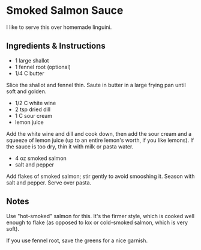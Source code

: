 # Smoked Salmon Sauce

I like to serve this over homemade linguini.


## Ingredients & Instructions

- 1 large shallot
- 1 fennel root (optional)
- 1/4 C butter

Slice the shallot and fennel thin.  Saute in butter  in a large frying pan until
soft and golden.

- 1/2 C white wine
- 2 tsp dried dill
- 1 C sour cream
- lemon juice

Add the white wine and dill and cook down, then add the sour cream and a squeeze
of lemon juice (up to an entire lemon's worth, if you like lemons). If the sauce
is too dry, thin it with milk or pasta water.

- 4 oz smoked salmon
- salt and pepper

Add flakes of smoked salmon; stir gently to avoid smooshing it. Season with salt
and pepper.  Serve over pasta.


## Notes

Use  "hot-smoked" salmon  for this.  It's the firmer style, which is cooked well
enough to flake (as opposed to lox or cold-smoked salmon, which is very soft).

If you use fennel root, save the greens for a nice garnish.
